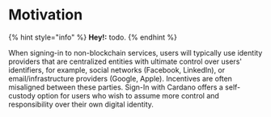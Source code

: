 # Motivation

{% hint style="info" %}
**Hey!:** todo.
{% endhint %}

When signing-in to non-blockchain services, users will typically use identity providers that are centralized entities with ultimate control over users' identifiers, for example, social networks (Facebook, LinkedIn), or email/infrastructure providers (Google, Apple). Incentives are often misaligned between these parties. Sign-In with Cardano offers a self-custody option for users who wish to assume more control and responsibility over their own digital identity.
